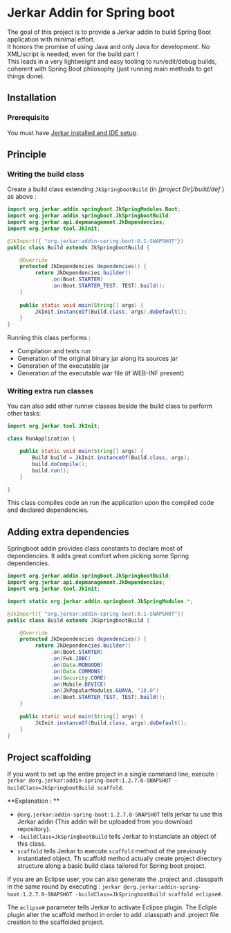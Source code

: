 # Jerkar Addin for Spring boot

The goal of this project is to provide a Jerkar addin to build Spring Boot application with minimal effort. <br/>
It honors the promise of using Java and only Java for development. No XML/script is needed, even for the build part !<br/>
This leads in a very lightweight and easy tooling to run/edit/debug builds, coherent with Spring Boot philosophy (just running main methods to get things done).

## Installation

### Prerequisite

You must have [Jerkar installed and IDE setup](http://jerkar.github.io/documentation/latest/getting_started.html).
 
## Principle

### Writing the build class

Create a build class extending `JkSpringbootBuild` (in _[project Dir]/build/def_ ) as above :

```java
import org.jerkar.addin.springboot.JkSpringModules.Boot;
import org.jerkar.addin.springboot.JkSpringbootBuild;
import org.jerkar.api.depmanagement.JkDependencies;
import org.jerkar.tool.JkInit;

@JkImport({ "org.jerkar:addin-spring-boot:0.1-SNAPSHOT"})
public class Build extends JkSpringbootBuild {

    @Override
    protected JkDependencies dependencies() {
	     return JkDependencies.builder()
		      .on(Boot.STARTER)
		      .on(Boot.STARTER_TEST, TEST).build();
    }
    
    public static void main(String[] args) {
	     JkInit.instanceOf(Build.class, args).doDefault();
    }
}
```

Running this class performs :

* Compilation and tests run
* Generation of the original binary jar along its sources jar
* Generation of the executable jar
* Generation of the executable war file (if WEB-INF present)


### Writing extra run classes

You can also add other runner classes beside the build class to perform other tasks: 

```java
import org.jerkar.tool.JkInit;

class RunApplication {

    public static void main(String[] args) {
        Build build = JkInit.instanceOf(Build.class, args);
        build.doCompile();
        build.run();
    }

}
```

This class compiles code an run the application upon the compiled code and declared dependencies.
 
## Adding extra dependencies
 
Springboot addin provides class constants to declare most of dependencies. 
It adds great comfort when picking some Spring dependencies.
 
 
```java
import org.jerkar.addin.springboot.JkSpringbootBuild;
import org.jerkar.api.depmanagement.JkDependencies;
import org.jerkar.tool.JkInit;

import static org.jerkar.addin.springboot.JkSpringModules.*;

@JkImport({ "org.jerkar:addin-spring-boot:0.1-SNAPSHOT"})
public class Build extends JkSpringbootBuild {

    @Override
    protected JkDependencies dependencies() {
	     return JkDependencies.builder()
		      .on(Boot.STARTER)
		      .on(Fwk.JDBC)
		      .on(Data.MONGODB)
		      .on(Data.COMMONS)
		      .on(Security.CORE)
		      .on(Mobile.DEVICE)
		      .on(JkPopularModules.GUAVA, "18.0")
		      .on(Boot.STARTER_TEST, TEST).build();
    }
    
    public static void main(String[] args) {
	     JkInit.instanceOf(Build.class, args).doDefault();
    }
}
```
## Project scaffolding

If you want to set up the entire project in a single command line, execute : `jerkar @org.jerkar:addin-spring-boot:1.2.7.0-SNAPSHOT -buildClass=JkSpringbootBuild scaffold`.

**Explanation : **

* `@org.jerkar:addin-spring-boot:1.2.7.0-SNAPSHOT` tells jerkar tu use this Jerkar addin (This addin will be uploaded from you download repository).
* `-buildClass=JkSpringbootBuild` tells Jerkar to instanciate an object of this class.
* `scaffold` tells Jerkar to execute `scaffold` method of the previously instantiated object. Th scaffold method actually create project directory structure along a basic build class tailored for Spring boot project. 

If you are an Eclipse user, you can also generate the .project and .classpath in the same round by executing : `jerkar @org.jerkar:addin-spring-boot:1.2.7.0-SNAPSHOT -buildClass=JkSpringbootBuild scaffold eclipse#`. 

The `eclipse#` parameter tells Jerkar to activate Eclipse plugin. The Ecliple plugin alter the scaffold method in order to add .classpath and .project file creation to the scaffolded project. 
